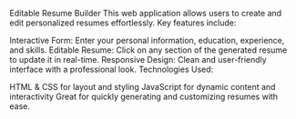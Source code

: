 Editable Resume Builder
This web application allows users to create and edit personalized resumes effortlessly. Key features include:

Interactive Form: Enter your personal information, education, experience, and skills.
Editable Resume: Click on any section of the generated resume to update it in real-time.
Responsive Design: Clean and user-friendly interface with a professional look.
Technologies Used:

HTML & CSS for layout and styling
JavaScript for dynamic content and interactivity
Great for quickly generating and customizing resumes with ease.
